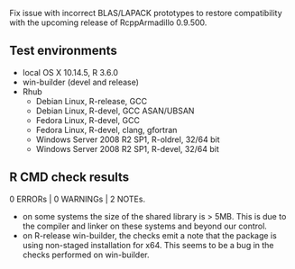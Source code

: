 Fix issue with incorrect BLAS/LAPACK prototypes to restore compatibility with the upcoming release of RcppArmadillo 0.9.500.

## Test environments

* local OS X 10.14.5, R 3.6.0
* win-builder (devel and release)
* Rhub
  * Debian Linux, R-release, GCC
  * Debian Linux, R-devel, GCC ASAN/UBSAN
  * Fedora Linux, R-devel, GCC
  * Fedora Linux, R-devel, clang, gfortran
  * Windows Server 2008 R2 SP1, R-oldrel, 32/64 bit
  * Windows Server 2008 R2 SP1, R-devel, 32/64 bit
## R CMD check results

0 ERRORs | 0 WARNINGs | 2 NOTEs.

* on some systems the size of the shared library is > 5MB.
  This is due to the compiler and linker on these systems and beyond our control.
* on R-release win-builder, the checks emit a note that the package is using non-staged installation for x64.
  This seems to be a bug in the checks performed on win-builder.
